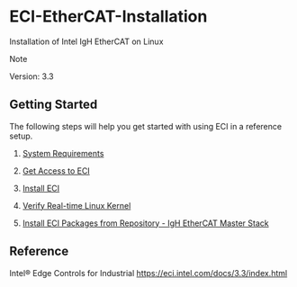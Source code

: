 # ECI-EtherCAT-Installation
Installation of Intel IgH EtherCAT on Linux  

> [!NOTE]
> Version: 3.3 

## Getting Started  
The following steps will help you get started with using ECI in a reference setup.  

1. [System Requirements](https://github.com/ShaguftaVarsi/ECI-EtherCAT-Installation/blob/main/System%20Requirements.md)

2. [Get Access to ECI](https://github.com/ShaguftaVarsi/ECI-EtherCAT-Installation/blob/main/Get%20Access%20to%20ECI.md)

3. [Install ECI](https://github.com/ShaguftaVarsi/ECI-EtherCAT-Installation/blob/main/Installation.md)

4. [Verify Real-time Linux Kernel](https://github.com/ShaguftaVarsi/ECI-EtherCAT-Installation/blob/main/Verify%20Build.md)

5. [Install ECI Packages from Repository - IgH EtherCAT Master Stack](https://github.com/ShaguftaVarsi/ECI-EtherCAT-Installation/blob/main/Installation%20of%20EtherCAT.md)


## Reference
Intel® Edge Controls for Industrial
https://eci.intel.com/docs/3.3/index.html

